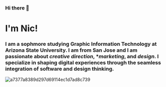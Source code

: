 ### Hi there 👋
# I'm Nic! 
### I am a sophmore studying Graphic Information Technology at Arizona State University. I am from San Jose and I am passionate about *creative direction*, **marketing*, and *design*. I specialize in shaping digital experiences through the seamless integration of software and design thinking.

![a7377a8389d297d69114ec1d7ad8c739](https://github.com/nicgarciai/nicgarciai/assets/156730984/b9b42f84-5c8f-4b2f-abe9-d61f070ea75f)

<!--
**nicgarciai/nicgarciai** is a ✨ _special_ ✨ repository because its `README.md` (this file) appears on your GitHub profile.

Here are some ideas to get you started:

- 🔭 I’m currently working on ...
- 🌱 I’m currently learning ...
- 👯 I’m looking to collaborate on ...
- 🤔 I’m looking for help with ...
- 💬 Ask me about ...
- 📫 How to reach me: ...
- 😄 Pronouns: ...
- ⚡ Fun fact: ...
-->
